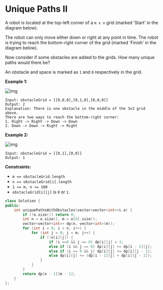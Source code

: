 # Unique Paths II

A robot is located at the top-left corner of a `m x n` grid (marked 'Start' in the diagram below).

The robot can only move either down or right at any point in time. The robot is trying to reach the bottom-right corner of the grid (marked 'Finish' in the diagram below).

Now consider if some obstacles are added to the grids. How many unique paths would there be?

An obstacle and space is marked as `1` and `0` respectively in the grid.

 

**Example 1:**

![img](https://assets.leetcode.com/uploads/2020/11/04/robot1.jpg)

```
Input: obstacleGrid = [[0,0,0],[0,1,0],[0,0,0]]
Output: 2
Explanation: There is one obstacle in the middle of the 3x3 grid above.
There are two ways to reach the bottom-right corner:
1. Right -> Right -> Down -> Down
2. Down -> Down -> Right -> Right
```

**Example 2:**

![img](https://assets.leetcode.com/uploads/2020/11/04/robot2.jpg)

```
Input: obstacleGrid = [[0,1],[0,0]]
Output: 1
```

 

**Constraints:**

- `m == obstacleGrid.length`
- `n == obstacleGrid[i].length`
- `1 <= m, n <= 100`
- `obstacleGrid[i][j]` is `0` or `1`.

```c++
class Solution {
public:
    int uniquePathsWithObstacles(vector<vector<int>>& o) {
        if (!o.size()) return 0;
        int n = o.size(), m = o[0].size();
        vector<vector<int>> dp(n, vector<int>(m));
        for (int i = 0; i < n; i++) {
            for (int j = 0; j < m; j++) {
                if (!o[i][j]) {
                    if (i ==0 && j == 0) dp[i][j] = 1;
                    else if (i && j == 0) dp[i][j] += dp[i - 1][j];
                    else if (i == 0 && j) dp[i][j] += dp[i][j - 1];
                    else dp[i][j] += (dp[i - 1][j] + dp[i][j - 1]);
                }
            }
        }
        return dp[n - 1][m - 1];
    }
};
```

